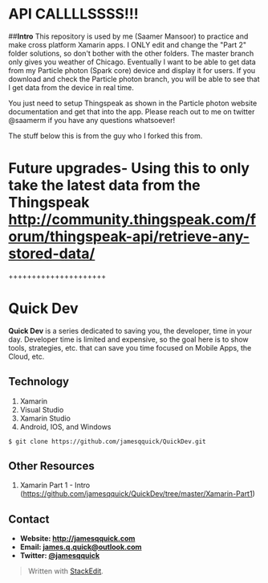 **API CALLLLSSSS!!!**
==================
##**Intro**
This repository is used by me (Saamer Mansoor) to practice and make cross platform Xamarin apps.
I ONLY edit and change the "Part 2" folder solutions, so don't bother with the other folders.
The master branch only gives you weather of Chicago.
Eventually I want to be able to get data from my Particle photon (Spark core) device and display it for users.
If you download and check the Particle photon branch, you will be able to see that I get data from the device in real time.

You just need to setup Thingspeak as shown in the Particle photon website documentation and get that into the app.
Please reach out to me on twitter @saamerm if you have any questions whatsoever!


The stuff below this is from the guy who I forked this from.


Future upgrades-
Using this to only take the latest data from the Thingspeak
http://community.thingspeak.com/forum/thingspeak-api/retrieve-any-stored-data/
======================
+++++++++++++++++++++

**Quick Dev**
======
**Quick Dev** is a series dedicated to saving you, the developer, time in your day.  Developer time is limited and expensive, so the goal here is to show tools, strategies, etc. that can save you time focused on Mobile Apps, the Cloud, etc.

## **Technology**

 1. Xamarin
 2. Visual Studio
 3. Xamarin Studio
 4. Android, IOS, and Windows


```$ git clone https://github.com/jamesqquick/QuickDev.git ```

## **Other Resources**
1. Xamarin Part 1 - Intro (https://github.com/jamesqquick/QuickDev/tree/master/Xamarin-Part1)



## **Contact** ##
* **Website: http://jamesqquick.com**
* **Email: james.q.quick@outlook.com**
* **Twitter: [@jamesqquick](https:**//**twitter.com/jamesqquick)** 


> Written with [StackEdit](https://stackedit.io/).

